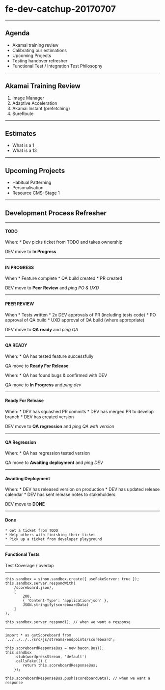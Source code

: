 # fe-dev-catchup-20170707

---

## Agenda

* Akamai training review
* Calibrating our estimations
* Upcoming Projects
* Testing handover refresher
* Functional Test / Integration Test Philosophy

---

## Akamai Training Review

1. Image Manager
2. Adaptive Acceleration
3. Akamai Instant (prefetching)
4. SureRoute

---

## Estimates

* What is a 1
* What is a 13

---

## Upcoming Projects

* Habitual Patterning
* Personalisation
* Resource CMS: Stage 1

---

## Development Process Refresher

---

#### TODO
When:
    * Dev picks ticket from TODO and takes ownership

DEV move to **In Progress**

---

#### IN PROGRESS
When
    * Feature complete
    * QA build created
    * PR created

DEV move to **Peer Review** and _ping PO & UXD_

---

#### PEER REVIEW
When
    * Tests written
    * 2x DEV approvals of PR (including tests code)
    * PO approval of QA build
    * UXD approval of QA build (where appropriate)

DEV move to **QA ready** and _ping QA_

---

#### QA READY
When:
    * QA has tested feature successfully

QA move to **Ready For Release**

When:
    * QA has found bugs & confirmed with DEV

QA move to **In Progress** and _ping dev_

---

#### Ready For Release
When:
    * DEV has squashed PR commits
    * DEV has merged PR to develop branch
    * DEV has created version

DEV move to **QA regression** and _ping QA with version_

---

#### QA Regression
When:
    * QA has regression tested version

QA move to **Awaiting deployment** and _ping DEV_

---

#### Awaiting Deployment
When:
    * DEV has released version on production
    * DEV has updated release calendar
    * DEV has sent release notes to stakeholders

DEV move to **DONE**

---

#### Done
    * Get a ticket from TODO
    * Help others with finishing their ticket
    * Pick up a ticket from developer playground

---

#### Functional Tests

Test Coverage / overlap

---

```
this.sandbox = sinon.sandbox.create({ useFakeServer: true });
this.sandbox.server.respondWith(
    /scoreboard.json/,
    [
        200,
        { 'Content-Type': 'application/json' },
        JSON.stringify(scoreboardData)
    ]
);

this.sandbox.server.respond(); // when we want a response
```

---

```
import * as getScoreboard from '../../../../src/js/streams/endpoints/scoreboard';

this.scoreboardResponseBus = new bacon.Bus();
this.sandbox
    .stub(wordpressStream, 'default')
    .callsFake(() {
        return this.scoreboardResponseBus;
    });

this.scoreboardResponseBus.push(scoreboardData); // when we want a response
```
